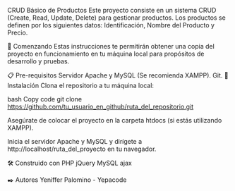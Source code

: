 CRUD Básico de Productos
Este proyecto consiste en un sistema CRUD (Create, Read, Update, Delete) para gestionar productos. Los productos se definen por los siguientes datos: Identificación, Nombre del Producto y Precio.



🚀 Comenzando
Estas instrucciones te permitirán obtener una copia del proyecto en funcionamiento en tu máquina local para propósitos de desarrollo y pruebas.

📋 Pre-requisitos
Servidor Apache y MySQL (Se recomienda XAMPP).
Git.
🔧 Instalación
Clona el repositorio a tu máquina local:

bash
Copy code
git clone https://github.com/tu_usuario_en_github/ruta_del_repositorio.git

Asegúrate de colocar el proyecto en la carpeta htdocs (si estás utilizando XAMPP).

Inicia el servidor Apache y MySQL y dirígete a http://localhost/ruta_del_proyecto en tu navegador.

🛠️ Construido con
PHP
jQuery
MySQL
ajax

✒️ Autores
Yeniffer Palomino  - Yepacode

